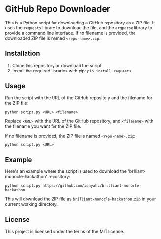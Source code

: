 # GitHub Repo Downloader

This is a Python script for downloading a GitHub repository as a ZIP file. It uses the `requests` library to download the file, and the `argparse` library to provide a command line interface. If no filename is provided, the downloaded ZIP file is named `<repo-name>.zip`.

## **Installation**

1. Clone this repository or download the script.
2. Install the required libraries with pip: `pip install requests`.

## Usage

Run the script with the URL of the GitHub repository and the filename for the ZIP file:

```
python script.py <URL> <filename>
```

Replace `<URL>` with the URL of the GitHub repository, and `<filename>` with the filename you want for the ZIP file.

If no filename is provided, the ZIP file is named `<repo-name>.zip`:

```
python script.py <URL>
```

## Example

Here's an example where the script is used to download the 'brilliant-monocle-hackathon' repository:

```
python script.py https://github.com/isayahc/brilliant-monocle-hackathon
```

This will download the ZIP file as `brilliant-monocle-hackathon.zip` in your current working directory.

## License

This project is licensed under the terms of the MIT license.
